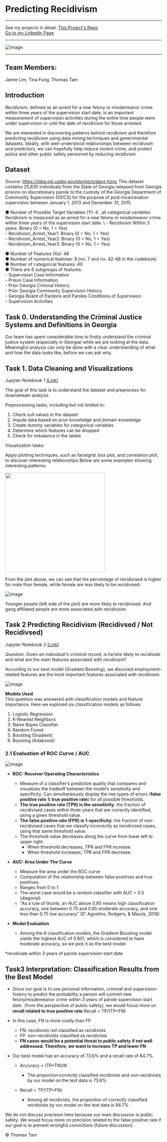 # Predicting Recidivism

---

See my projects in detail:
[This Project's Repo](https://github.com/skyrockets-21/Predicting-Recidivism/) \
[Go to my LinkedIn Page](https://www.linkedin.com/in/thomasyctam/) 

---
![image](https://user-images.githubusercontent.com/22537687/152667377-b2c071fb-1f93-477b-bb03-bcc426a277a1.png)

---

## Team Members:
Jamie Lim, Tina Fung, Thomas Tam 

## Introduction
Recidivism, defined as an arrest for a new felony or misdemeanor crime within three
years of the supervision start date, is an important measurement of supervision activities during
the entire time people were under supervision or until the date of recidivism for those arrested.

We are interested in discovering patterns behind recidivism and therefore predicting
recidivism using data mining techniques and governmental datasets. Ideally, with well-understood relationships between recidivism and predictors, we can
hopefully help reduce violent crime, and protect police and other public safety personnel by
reducing recidivism.

## Dataset
Source: https://data.ojp.usdoj.gov/stories/s/daxx-hznc
This dataset contains 25,835 individuals from the State of Georgia released from Georgia prisons on discretionary parole to the custody of the Georgia Department of Community Supervision (GDCS) for the purpose of post-incarceration supervision between January 1, 2013 and December 31, 2015.

● Number of Possible Target Variables (Y): 4 , all categorical variables Recidivism is measured as an arrest for a new felony or misdemeanor crime within three years of the supervision start date. \ 
    - Recidivism Within 3 years: Binary (0 = No, 1 = Yes) \
    - Recidivism_Arrest_Year1: Binary (0 = No, 1 = Yes) \
    - Recidivism_Arrest_Year2: Binary (0 = No, 1 = Yes) \
    - Recidivism_Arrest_Year3: Binary (0 = No, 1 = Yes) 

● Number of Features (Xs): 48 \
● Number of numerical features: 8 (no. 7 and no. 42-48 in the codebook) \
● Number of categorical features: 40 \
● There are 6 subgroups of features: \
    - Supervision Case Information \
    - Prison Case Information \
    - Prior Georgia Criminal History \
    - Prior Georgia Community Supervision History \
    - Georgia Board of Pardons and Paroles Conditions of Supervision \
    - Supervision Activities 

## Task 0. Understanding the Criminal Justice Systems and Definitions in Georgia
Our team has spent considerable time to firstly understand the criminal justice system (especially in Georgia) while we are looking at the data. Meaningful analysis can only be done with a clear understanding of what and how the data looks like, before we can ask why.

## Task 1. Data Cleaning and Visualizations 
Jupyter Notebook 1 [(Link)](https://github.com/skyrockets-21/Predicting-Recidivism/blob/main/part1_intro%2Bdata_cleaning.ipynb) 

The goal of this task is to understand the dataset and preprocess for downstream analysis

Preprocessing tasks, including but not limited to:
1. Check null values in the dataset
2. Impute data based on prior knowledge and domain knowledge
3. Create dummy variables for categorical variables
4. Determine which features can be dropped
5. Check for imbalance in the labels

Visualization tasks:

Apply plotting techniques, such as facetgrid, box plot, and correlation plot, to discover interesting relationships 
Below are some examples showing interesting patterns:

<div>
<img src="https://user-images.githubusercontent.com/22537687/162011184-c63a1a6c-fa7a-4bcb-8e68-028ef1e935c7.png" height="320"/>
</div>

From the plot above, we can see that the percentage of recidivised is higher for male than female, while female are less likely to be recidivised. 

![image](https://user-images.githubusercontent.com/22537687/162010681-1b93b24c-e7a4-4508-ab25-964bc940df27.png) 

Younger people (left side of the plot) are more likely to recidivised. And gang affiliated people are more associated with recidivisim.

## Task 2 Predicting Recidivism (Recidivsed / Not Recidivsed)
Jupyter Notebook 2 [(Link)](https://github.com/skyrockets-21/Predicting-Recidivism/blob/main/part2_question1.ipynb) 

*Question: Given an individual's criminal record, is he/she likely to recidivate* and what are the main features associated with recidivism?

According to our best model (Gradient Boosting), we discoved employment-related features are the most important features associated with recidivism:

![image](https://user-images.githubusercontent.com/22537687/162039703-f94bfefa-1f03-4633-a6eb-0a8d31076aa0.png) 

**Models Used** \
This question was answered with classification models and feature importance. Here we explored six classification models as follows:

1. Logistic Regression
2. K-Nearest Neighbors
3. Naive Bayes Classifier
4. Random Forest
5. Boosting (Gradient)
6. Boosting (Adaboost)

### 2.1 Evaluation of ROC Curve / AUC

![image](https://user-images.githubusercontent.com/22537687/162040799-ed928331-675d-434a-b94c-6ad9b635d54f.png)

- **ROC: Receiver Operating Characteristics**
    - Measure of a classifier’s predictive quality that compares and visualizes the tradeoff between the model’s sensitivity and specificity. Can simultaneously display the two types of errors (**false positive rate** & **true positive rate**) for all possible thresholds.
    - **The true positive rate (TPR) is the sensitivity**: the fraction of recidivised cases within three years that are correctly identified, using a given threshold value. 
    - **The false positive rate (FPR) is 1-specificity**: the fraction of non-recidivised cases that we classify incorrectly as recidivised cases, using that same threshold value.
    - The threshold value decreases along the curve from lower left to upper right. 
        - When threshold decreases, TPR and FPR increase. 
        - When threshold increases, TPR and FPR decrease. 
            
- **AUC: Area Under The Curve**
    - Measure the area under the ROC curve
    - Computation of the relationship between false positives and true positives.
    - Ranges from 0 to 1
    - The worst case would be a random classifier with AUC = 0.5 (diagonal)
    - "As a rule of thumb, an AUC above 0.85 means high classification accuracy, one between 0.75 and 0.85 moderate accuracy, and one less than 0.75 low accuracy" (D' Agostino, Rodgers, & Mauck, 2018)
   
- **Model Evaluation**
    - Among the 6 classification models, the Gradient Boosting model yields the highest AUC of 0.801, which is considered to have moderate accuracy, so we pick it as the best model.


\*recidivate within 3 years of parole supervision start date

## Task3 Interpretation: Classification Results from the Best Model
- Since our goal is to use personal information, criminal and supervision history to predict the probability a person will commit new felony/misdemeanor crime within 3 years of parole supervision start date（from the perspective of public safety), we would focus more on **recall related to true positive rate** Recall = TP/(TP+FN)


- In this case, FN is more costly than FP
    - FN: recidivists not classified as recidivists
    - FP: non-recidivists classified as recidivists
    - **FN cases would be a potential threat to public safety if not well addressed. Therefore, we want to increase TP and lower FN**


- Our best model has an accuracy of 73.6% and a recall rate of 84.7%

    - Accuracy = (TP+TN)/N
        - The proportion correctly classified recidivists and non-recidivists by our model on the test data is 73.6% 

    - Recall = TP/(TP+FN)
        - Among all recidivists, the proportion of correctly classified recidivists by our model on the test data is 84.7%

We do not discuss precision here because our main discussion is public safety. We would focus more on precision related to the false positive rate if our goal is to prevent wrongful convictions (future discussion).

&copy; Thomas Tam
